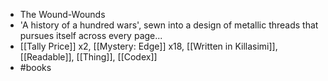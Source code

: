 - The Wound-Wounds
- 'A history of a hundred wars', sewn into a design of metallic threads that pursues itself across every page...
- [[Tally Price]] x2, [[Mystery: Edge]] x18, [[Written in Killasimi]], [[Readable]], [[Thing]], [[Codex]]
- #books
